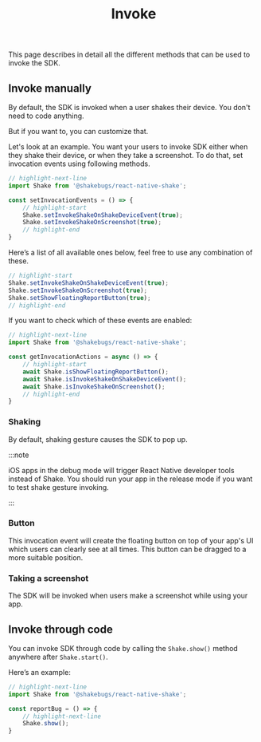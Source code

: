 ﻿---
id: invoke
title: Invoke
---
This page describes in detail all the different methods that can be used to invoke the SDK.

## Invoke manually
By default, the SDK is invoked when a user shakes their device. You don't need to code anything.

But if you want to, you can customize that.

Let's look at an example. You want your users to invoke SDK either when
they shake their device, or when they take a screenshot. To do that,
set invocation events using following methods.

```javascript title="App.js"
// highlight-next-line
import Shake from '@shakebugs/react-native-shake';

const setInvocationEvents = () => {
    // highlight-start
    Shake.setInvokeShakeOnShakeDeviceEvent(true);
    Shake.setInvokeShakeOnScreenshot(true);
    // highlight-end
}
```

Here’s a list of all available ones below, feel free to use any combination of these.

```javascript title="App.js"
// highlight-start
Shake.setInvokeShakeOnShakeDeviceEvent(true);
Shake.setInvokeShakeOnScreenshot(true);
Shake.setShowFloatingReportButton(true);
// highlight-end
```

If you want to check which of these events are enabled:

```javascript title="App.js"
// highlight-next-line
import Shake from '@shakebugs/react-native-shake';

const getInvocationActions = async () => {
    // highlight-start
    await Shake.isShowFloatingReportButton();
    await Shake.isInvokeShakeOnShakeDeviceEvent();
    await Shake.isInvokeShakeOnScreenshot();
    // highlight-end
}
```

### Shaking
By default, shaking gesture causes the SDK to pop up.

:::note

iOS apps in the debug mode will trigger React Native developer tools instead of Shake.
You should run your app in the release mode if you want to test shake gesture invoking.

:::

### Button
This invocation event will create the floating button on top of your app's UI which users can clearly see at all times.
This button can be dragged to a more suitable position.

### Taking a screenshot
The SDK will be invoked when users make a screenshot while using your app.

## Invoke through code
You can invoke SDK through code by calling the `Shake.show()` method  
anywhere after `Shake.start()`.

Here’s an example:

```javascript title="App.js"
// highlight-next-line
import Shake from '@shakebugs/react-native-shake';

const reportBug = () => {
    // highlight-next-line
    Shake.show();
}
```
